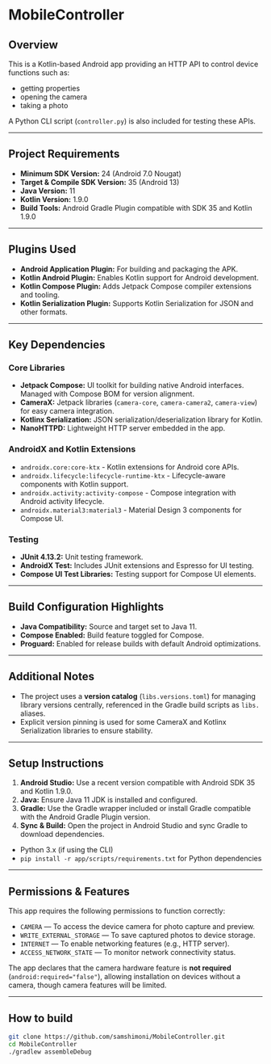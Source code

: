 ﻿# MobileController

## Overview

This is a Kotlin-based Android app providing an HTTP API to control device functions such as:
- getting properties
- opening the camera
- taking a photo

A Python CLI script (`controller.py`) is also included for testing these APIs.

---

## Project Requirements

- **Minimum SDK Version:** 24 (Android 7.0 Nougat)  
- **Target & Compile SDK Version:** 35 (Android 13)  
- **Java Version:** 11  
- **Kotlin Version:** 1.9.0  
- **Build Tools:** Android Gradle Plugin compatible with SDK 35 and Kotlin 1.9.0  

---

## Plugins Used

- **Android Application Plugin:** For building and packaging the APK.  
- **Kotlin Android Plugin:** Enables Kotlin support for Android development.  
- **Kotlin Compose Plugin:** Adds Jetpack Compose compiler extensions and tooling.  
- **Kotlin Serialization Plugin:** Supports Kotlin Serialization for JSON and other formats.  

---

## Key Dependencies

### Core Libraries

- **Jetpack Compose:** UI toolkit for building native Android interfaces. Managed with Compose BOM for version alignment.  
- **CameraX:** Jetpack libraries (`camera-core`, `camera-camera2`, `camera-view`) for easy camera integration.  
- **Kotlinx Serialization:** JSON serialization/deserialization library for Kotlin.  
- **NanoHTTPD:** Lightweight HTTP server embedded in the app.  

### AndroidX and Kotlin Extensions

- `androidx.core:core-ktx` - Kotlin extensions for Android core APIs.  
- `androidx.lifecycle:lifecycle-runtime-ktx` - Lifecycle-aware components with Kotlin support.  
- `androidx.activity:activity-compose` - Compose integration with Android activity lifecycle.  
- `androidx.material3:material3` - Material Design 3 components for Compose UI.  

### Testing

- **JUnit 4.13.2:** Unit testing framework.  
- **AndroidX Test:** Includes JUnit extensions and Espresso for UI testing.  
- **Compose UI Test Libraries:** Testing support for Compose UI elements.  

---

## Build Configuration Highlights

- **Java Compatibility:** Source and target set to Java 11.  
- **Compose Enabled:** Build feature toggled for Compose.  
- **Proguard:** Enabled for release builds with default Android optimizations.  

---

## Additional Notes

- The project uses a **version catalog** (`libs.versions.toml`) for managing library versions centrally, referenced in the Gradle build scripts as `libs.` aliases.  
- Explicit version pinning is used for some CameraX and Kotlinx Serialization libraries to ensure stability.  

---

## Setup Instructions

1. **Android Studio:** Use a recent version compatible with Android SDK 35 and Kotlin 1.9.0.  
2. **Java:** Ensure Java 11 JDK is installed and configured.  
3. **Gradle:** Use the Gradle wrapper included or install Gradle compatible with the Android Gradle Plugin version.  
4. **Sync & Build:** Open the project in Android Studio and sync Gradle to download dependencies.

- Python 3.x (if using the CLI)
- `pip install -r app/scripts/requirements.txt` for Python dependencies

---

## Permissions & Features

This app requires the following permissions to function correctly:

- `CAMERA` — To access the device camera for photo capture and preview.  
- `WRITE_EXTERNAL_STORAGE` — To save captured photos to device storage.  
- `INTERNET` — To enable networking features (e.g., HTTP server).  
- `ACCESS_NETWORK_STATE` — To monitor network connectivity status.

The app declares that the camera hardware feature is **not required** (`android:required="false"`), allowing installation on devices without a camera, though camera features will be limited.

---

## How to build

```bash
git clone https://github.com/samshimoni/MobileController.git
cd MobileController
./gradlew assembleDebug
